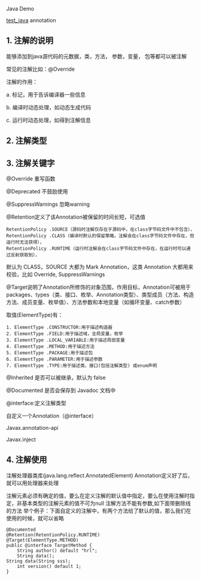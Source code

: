 

Java Demo

[test_java](https://github.com/fumeidonga/Java_Test)    annotation

## 1. 注解的说明
能够添加到java源代码的元数据，类，方法， 参数，变量， 包等都可以被注解

常见的注解比如：@Override

注解的作用：

a. 标记，用于告诉编译器一些信息

b. 编译时动态处理，如动态生成代码

c. 运行时动态处理，如得到注解信息



## 2. 注解类型



## 3. 注解关键字
@Override  重写函数

@Deprecated   不鼓励使用

@SuppressWarnings  忽略warning

@Retention定义了该Annotation被保留的时间长短，可选值

    RetentionPolicy .SOURCE（源码时注解仅存在于源码中，在class字节码文件中不包含），
    RetentionPolicy .CLASS（编译时默认的保留策略，注解会在class字节码文件中存在，但运行时无法获得），
    RetentionPolicy .RUNTIME（运行时注解会在class字节码文件中存在，在运行时可以通过反射获取到），

默认为 CLASS，SOURCE 大都为 Mark Annotation，这类 Annotation 大都用来校验，比如 Override, SuppressWarnings

@Target说明了Annotation所修饰的对象范围，作用目标，Annotation可被用于 packages、types（类、接口、枚举、Annotation类型）、类型成员（方法、构造方法、成员变量、枚举值）、方法参数和本地变量（如循环变量、catch参数）

取值(ElementType)有：

    1. ElementType .CONSTRUCTOR:用于描述构造器
    2. ElementType .FIELD:用于描述域，全局变量，枚举
    3. ElementType .LOCAL_VARIABLE:用于描述局部变量
    4. ElementType .METHOD:用于描述方法
    5. ElementType .PACKAGE:用于描述包
    6. ElementType .PARAMETER:用于描述参数
    7. ElementType .TYPE:用于描述类、接口(包括注解类型) 或enum声明

@Inherited  是否可以被继承，默认为 false

@Documented 是否会保存到 Javadoc 文档中

@interface:定义注解类型

自定义一个Annotation（@interface）

Javax.annotation-api

Javax.inject

## 4. 注解使用

注解处理器类库(java.lang.reflect.AnnotatedElement)
Annotation定义好了后， 就可以用处理器来处理



注解元素必须有确定的值，要么在定义注解的默认值中指定，要么在使用注解时指定，非基本类型的注解元素的值不可为null
注解方法不能有参数,如下面带删除线的方法
举个例子：下面自定义的注解中，有两个方法给了默认的值，那么我们在使用的时候，就可以省略
~~~
@Documented
@Retention(RetentionPolicy.RUNTIME)
@Target(ElementType.METHOD)
public @interface TargetMethod {
	String author() default "hrl";
	String data();
String data(String sss);
	int version() default 1;
}
~~~










